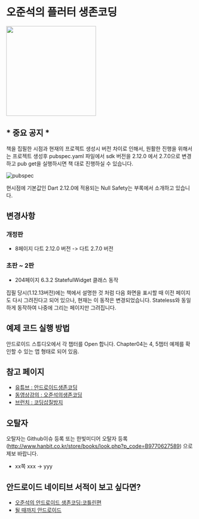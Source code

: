 # 오준석의 플러터 생존코딩
<img src="http://image.yes24.com/goods/87664198/800x0" width="240">

## * 중요 공지 *
책을 집필한 시점과 현재의 프로젝트 생성시 버전 차이로 인해서, 원활한 진행을 위해서는 프로젝트 생성후 pubspec.yaml 파일에서 sdk 버전을 2.12.0 에서 2.7.0으로 변경하고 pub get을 실행하시면 책 대로 진행하실 수 있습니다.

![pubspec](https://user-images.githubusercontent.com/7101560/119285286-ada26600-bc7c-11eb-842e-c8d4dedcf264.png)

현시점에 기본값인 Dart 2.12.0에 적용되는 Null Safety는 부록에서 소개하고 있습니다.


## 변경사항

### 개정판
- 8페이지 다트 2.12.0 버전 -> 다트 2.7.0 버전

### 초판 ~ 2판
- 204페이지 6.3.2 StatefulWidget 클래스 동작

집필 당시(1.12.13버전)에는 책에서 설명한 것 처럼 다음 화면을 표시할 때 이전 페이지도 다시 그려진다고 되어 있으나, 현재는 이 동작은 변경되었습니다. Stateless와 동일하게 동작하여 나중에 그리는 페이지만 그려집니다.

## 예제 코드 실행 방법

안드로이드 스튜디오에서 각 챕터를 Open 합니다.
Chapter04는 4, 5챕터 예제를 확인할 수 있는 앱 형태로 되어 있음.

## 참고 페이지
* [유튜브 : 안드로이드생존코딩](https://www.youtube.com/c/안드로이드생존코딩)
* [동영상강의 : 오준석의생존코딩](https://survivalcoding.com)
* [브런치 : 코딩삽질방지](https://brunch.co.kr/@hopeless)

## 오탈자

오탈자는 Github이슈 등록 또는 한빛미디어 오탈자 등록 (http://www.hanbit.co.kr/store/books/look.php?p_code=B9770627589) 으로 제보 바랍니다.

- xx쪽 xxx -> yyy

## 안드로이드 네이티브 서적이 보고 싶다면?

* [오준석의 안드로이드 생존코딩:코틀린편](http://www.yes24.com/Product/Goods/64494679)
* [될 때까지 안드로이드](http://www.yes24.com/24/goods/59298937)

